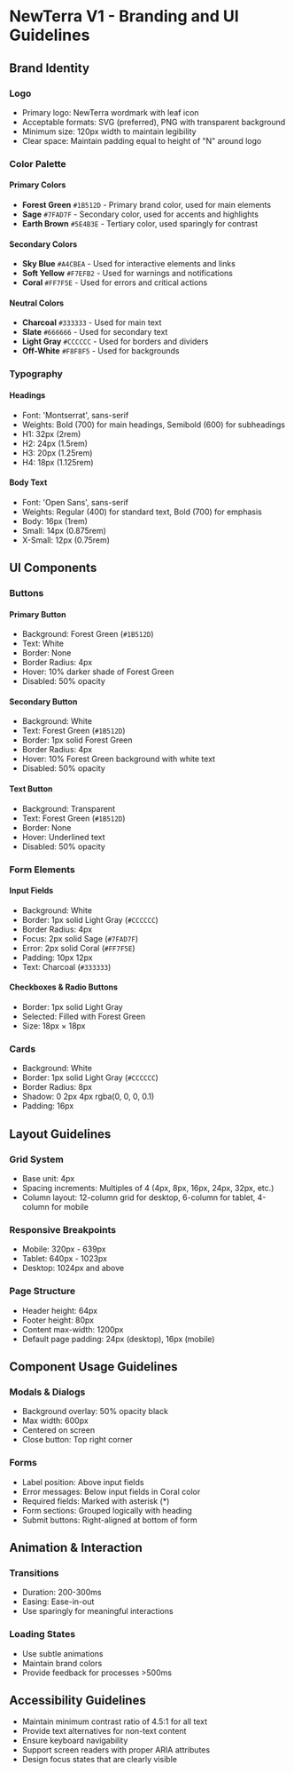# NewTerra V1 - Branding and UI Guidelines

## Brand Identity

### Logo

- Primary logo: NewTerra wordmark with leaf icon
- Acceptable formats: SVG (preferred), PNG with transparent background
- Minimum size: 120px width to maintain legibility
- Clear space: Maintain padding equal to height of "N" around logo

### Color Palette

#### Primary Colors

- **Forest Green** `#1B512D` - Primary brand color, used for main elements
- **Sage** `#7FAD7F` - Secondary color, used for accents and highlights
- **Earth Brown** `#5E4B3E` - Tertiary color, used sparingly for contrast

#### Secondary Colors

- **Sky Blue** `#A4CBEA` - Used for interactive elements and links
- **Soft Yellow** `#F7EFB2` - Used for warnings and notifications
- **Coral** `#FF7F5E` - Used for errors and critical actions

#### Neutral Colors

- **Charcoal** `#333333` - Used for main text
- **Slate** `#666666` - Used for secondary text
- **Light Gray** `#CCCCCC` - Used for borders and dividers
- **Off-White** `#F8F8F5` - Used for backgrounds

### Typography

#### Headings

- Font: 'Montserrat', sans-serif
- Weights: Bold (700) for main headings, Semibold (600) for subheadings
- H1: 32px (2rem)
- H2: 24px (1.5rem)
- H3: 20px (1.25rem)
- H4: 18px (1.125rem)

#### Body Text

- Font: 'Open Sans', sans-serif
- Weights: Regular (400) for standard text, Bold (700) for emphasis
- Body: 16px (1rem)
- Small: 14px (0.875rem)
- X-Small: 12px (0.75rem)

## UI Components

### Buttons

#### Primary Button

- Background: Forest Green (`#1B512D`)
- Text: White
- Border: None
- Border Radius: 4px
- Hover: 10% darker shade of Forest Green
- Disabled: 50% opacity

#### Secondary Button

- Background: White
- Text: Forest Green (`#1B512D`)
- Border: 1px solid Forest Green
- Border Radius: 4px
- Hover: 10% Forest Green background with white text
- Disabled: 50% opacity

#### Text Button

- Background: Transparent
- Text: Forest Green (`#1B512D`)
- Border: None
- Hover: Underlined text
- Disabled: 50% opacity

### Form Elements

#### Input Fields

- Background: White
- Border: 1px solid Light Gray (`#CCCCCC`)
- Border Radius: 4px
- Focus: 2px solid Sage (`#7FAD7F`)
- Error: 2px solid Coral (`#FF7F5E`)
- Padding: 10px 12px
- Text: Charcoal (`#333333`)

#### Checkboxes & Radio Buttons

- Border: 1px solid Light Gray
- Selected: Filled with Forest Green
- Size: 18px × 18px

### Cards

- Background: White
- Border: 1px solid Light Gray (`#CCCCCC`)
- Border Radius: 8px
- Shadow: 0 2px 4px rgba(0, 0, 0, 0.1)
- Padding: 16px

## Layout Guidelines

### Grid System

- Base unit: 4px
- Spacing increments: Multiples of 4 (4px, 8px, 16px, 24px, 32px, etc.)
- Column layout: 12-column grid for desktop, 6-column for tablet, 4-column for mobile

### Responsive Breakpoints

- Mobile: 320px - 639px
- Tablet: 640px - 1023px
- Desktop: 1024px and above

### Page Structure

- Header height: 64px
- Footer height: 80px
- Content max-width: 1200px
- Default page padding: 24px (desktop), 16px (mobile)

## Component Usage Guidelines

### Modals & Dialogs

- Background overlay: 50% opacity black
- Max width: 600px
- Centered on screen
- Close button: Top right corner

### Forms

- Label position: Above input fields
- Error messages: Below input fields in Coral color
- Required fields: Marked with asterisk (\*)
- Form sections: Grouped logically with heading
- Submit buttons: Right-aligned at bottom of form

## Animation & Interaction

### Transitions

- Duration: 200-300ms
- Easing: Ease-in-out
- Use sparingly for meaningful interactions

### Loading States

- Use subtle animations
- Maintain brand colors
- Provide feedback for processes >500ms

## Accessibility Guidelines

- Maintain minimum contrast ratio of 4.5:1 for all text
- Provide text alternatives for non-text content
- Ensure keyboard navigability
- Support screen readers with proper ARIA attributes
- Design focus states that are clearly visible
